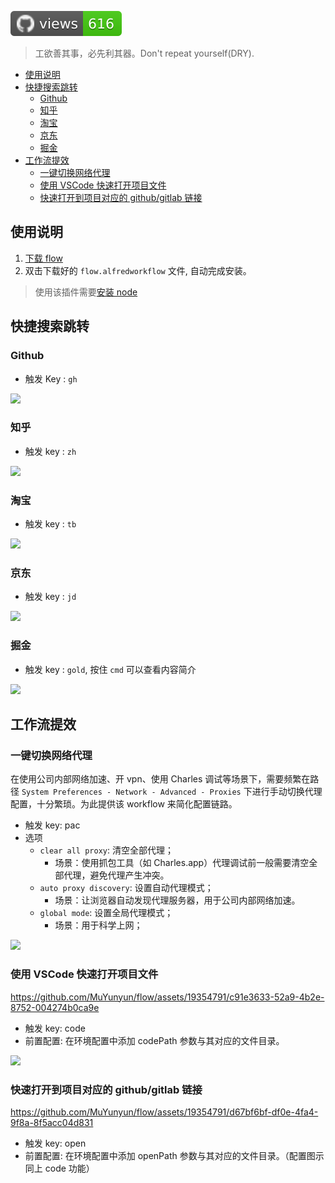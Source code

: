 ![GitHub views](https://raw.githubusercontent.com/MuYunyun/flow/traffic/traffic-flow/views.svg)

> 工欲善其事，必先利其器。Don't repeat yourself(DRY).

- [使用说明](#使用说明)
- [快捷搜索跳转](#快捷搜索跳转)
  - [Github](#github)
  - [知乎](#知乎)
  - [淘宝](#淘宝)
  - [京东](#京东)
  - [掘金](#掘金)
- [工作流提效](#工作流提效)
  - [一键切换网络代理](#一键切换网络代理)
  - [使用 VSCode 快速打开项目文件](#使用-vscode-快速打开项目文件)
  - [快速打开到项目对应的 github/gitlab 链接](#快速打开到项目对应的-githubgitlab-链接)

## 使用说明

1. [下载 flow](https://github.com/MuYunyun/commonSearch/raw/master/flow.alfredworkflow)
2. 双击下载好的 `flow.alfredworkflow` 文件, 自动完成安装。

> 使用该插件需要[安装 node](https://nodejs.org/en/)

## 快捷搜索跳转

### Github

* 触发 Key : `gh`

![](http://with.muyunyun.cn/c0f217c75c131b1ee93ab4c1d353ec42.jpg-400)

### 知乎

* 触发 key : `zh`

![](http://with.muyunyun.cn/ef946bc5fe4d0fdb6474350bf31cf9fc.jpg-400)

### 淘宝

* 触发 key : `tb`

![](http://with.muyunyun.cn/97f9f0513c1369886a812bbf6cd73b05.jpg-400)

### 京东

* 触发 key : `jd`

![](http://with.muyunyun.cn/19e5ecbc5d38251e5ceeb145579faeb1.jpg-400)

### 掘金

* 触发 key : `gold`, 按住 `cmd` 可以查看内容简介

![](http://with.muyunyun.cn/40a83edf9552b4a071dd2ff5093a445b.gif)

## 工作流提效

### 一键切换网络代理

在使用公司内部网络加速、开 vpn、使用 Charles 调试等场景下，需要频繁在路径 `System Preferences - Network - Advanced - Proxies` 下进行手动切换代理配置，十分繁琐。为此提供该 workflow 来简化配置链路。

* 触发 key: pac
* 选项
  * `clear all proxy`: 清空全部代理；
    * 场景：使用抓包工具（如 Charles.app）代理调试前一般需要清空全部代理，避免代理产生冲突。
  * `auto proxy discovery`: 设置自动代理模式；
    * 场景：让浏览器自动发现代理服务器，用于公司内部网络加速。
  * `global mode`: 设置全局代理模式；
    * 场景：用于科学上网；

![](http://with.muyunyun.cn/00dd758122c9cbde256f5d02518ad769.gif)

### 使用 VSCode 快速打开项目文件

https://github.com/MuYunyun/flow/assets/19354791/c91e3633-52a9-4b2e-8752-004274b0ca9e

* 触发 key: code
* 前置配置: 在环境配置中添加 codePath 参数与其对应的文件目录。

![](http://with.muyunyun.cn/a5fde4787dd6538ec0ab85a82bde37ca.jpg)

### 快速打开到项目对应的 github/gitlab 链接

https://github.com/MuYunyun/flow/assets/19354791/d67bf6bf-df0e-4fa4-9f8a-8f5acc04d831

* 触发 key: open
* 前置配置: 在环境配置中添加 openPath 参数与其对应的文件目录。（配置图示同上 code 功能）
